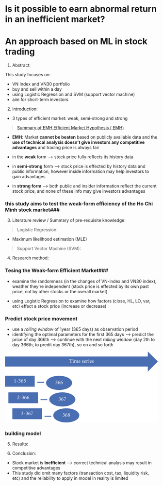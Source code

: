 # Is it possible to earn abnormal return in an inefficient market?

# An approach based on ML in stock trading

1. Abstract:

  This study focuses on:

  - VN Index and VN30 portfolio
  - buy and sell within a day
  - using Logistic Regression and SVM (support vector machine)
  - aim for short-term investors

2. Introduction:

  - 3 types of efficient market: weak, semi-strong and strong
  > [Summary of EMH Efficient Market Hypothesis ( EMH)](https://www.investopedia.com/ask/answers/032615/what-are-differences-between-weak-strong-and-semistrong-versions-efficient-market-hypothesis.asp)

  - **EMH**: Market __cannot be beaten__ based on publicly available data and the __use of technical analysis doesn't give investors any competitive advantages__ and trading price is always fair

  - in the **weak** form --> stock price fully reflects its history data
  - in **semi-strong** form --> stock price is effected by history data and public information, however inside information may help investors to gain advantages
  - in **strong form** --> both public and insider information reflect the current stock price, and none of these info may give investors advantages

 ### this study aims to test the weak-form efficiency of the Ho Chi Minh stock market###

3. Literature review / Summary of pre-requisite knowledge:

> Logistic Regression:

- Maximum likelihood estimation (MLE)

> Support Vector Machine (SVM):

4. Research method:

### Tesing the Weak-form Efficient Market###

* examine the randomness (in the changes of VN-index and VN30 index), weather they're independent (stock price is effected by its own past price, not by other stocks or the overall market)

* using Logistic Regression to examine how factors (close, HL, LO, var, etc) effect a stock price (increase or decrease)

### Predict stock price movement

* use a _rolling window_ of 1year (365 days) as observation period
* identifying the optimal parameters for the first 365 days --> predict the price of day 366th --> continue with the next _rolling window_ (day 2th to day 366th, to predit day 367th), so on and so forth

![rolling window](https://github.com/LeBaoQuan/MAI391_Project_Stock_Trading/blob/master/rolling_window.png)

### building model


5. Results:

6. Conclusion:

- Stock market is __Inefficient__ --> correct technical analysis may result in competitive advantages
- This study did omit many factors (transaction cost, tax, liquidity risk, etc) and the reliability to apply in model in reality is limited
